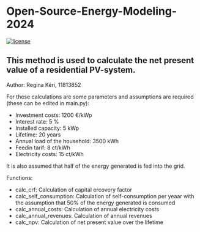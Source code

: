 # Open-Source-Energy-Modeling-2024

[![license](https://img.shields.io/badge/license-Apache%202.0-black)](https://github.com/ReginaTUWien/Open-Source-Energy-Modeling-2024/blob/main/LICENSE)

## This method is used to calculate the net present value of a residential PV-system.

Author: Regina Kéri, 11813852

For these calculations are some parameters and assumptions are required 
(these can be edited in main.py):

- Investment costs: 1200 €/kWp
- Interest rate: 5 %
- Installed capacity: 5 kWp
- Lifetime: 20 years
- Annual load of the household: 3500 kWh
- Feedin tarif: 8 ct/kWh
- Electricity costs: 15 ct/kWh

It is also assumed that half of the energy generated is fed into the grid.

Functions:

- calc_crf: Calculation of capital ercovery factor
- calc_self_consumption: Calculation of self-consumption per yeaar with the assumption that 50% of the energy generated is consumed
- calc_annual_costs: Calculation of annual electricity costs
- calc_annual_revenues: Calculation of annual revenues
- calc_npv: Calculation of net present value over the lifetime
